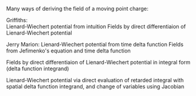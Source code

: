 Many ways of deriving the field of a moving point charge:

Griffiths:  
Lienard-Wiechert potential from intuition
Fields by direct differentiaion of Lienard-Wiechert potential

Jerry Marion:
Lienard-Wiechert potential from time delta function
Fields from Jefimenko's equation and time delta function

Fields by direct differentiaion of Lienard-Wiechert potential in integral form (delta function integrand)

Lienard-Wiechert potential via direct evaluation of retarded integral with spatial delta function integrand, and change of variables using Jacobian



